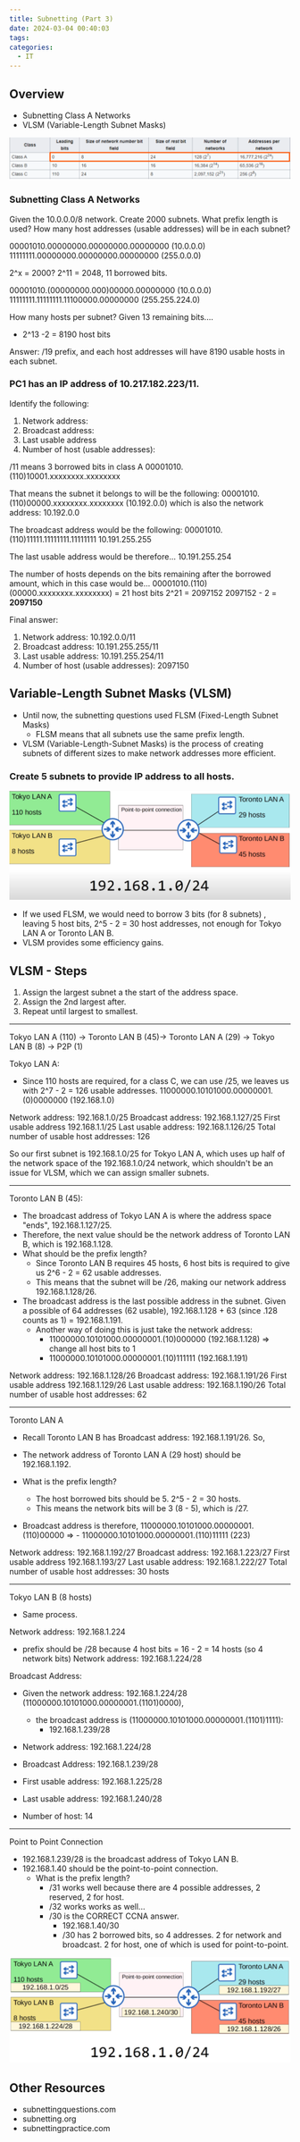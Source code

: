 ```yaml
---
title: Subnetting (Part 3)
date: 2024-03-04 00:40:03
tags: 
categories:
  - IT
---
```

## Overview
- Subnetting Class A Networks
- VLSM (Variable-Length Subnet Masks)

![](../../images/Pasted%20image%2020240304123240.png)
### Subnetting Class A Networks

Given the 10.0.0.0/8 network. Create 2000 subnets. 
What prefix length is used?
How many host addresses (usable addresses) will be in each subnet? 

00001010.00000000.00000000.00000000 (10.0.0.0)
11111111.00000000.00000000.00000000 (255.0.0.0)

2^x = 2000?
2^11 = 2048, 11 borrowed bits. 

00001010.(00000000.000)00000.00000000 (10.0.0.0)
11111111.11111111.11100000.00000000 (255.255.224.0)

How many hosts per subnet?
Given 13 remaining bits....
- 2^13 -2 = 8190 host bits

Answer: /19 prefix, and each host addresses will have 8190 usable hosts in each subnet.


### PC1 has an IP address of 10.217.182.223/11.

Identify the following:
1. Network address:
2. Broadcast address:
3. Last usable address
4. Number of host (usable addresses): 

/11 means 3 borrowed bits in class A
00001010.(110)10001.xxxxxxxx.xxxxxxxx

That means the subnet it belongs to will be the following:
00001010.(110)00000.xxxxxxxx.xxxxxxxx (10.192.0.0) 
which is also the network address: 10.192.0.0

The broadcast address would be the following:
00001010.(110)11111.11111111.11111111 
10.191.255.255

The last usable address would be therefore...
10.191.255.254


The number of hosts depends on the bits remaining after the borrowed amount, which in this case would be...
00001010.(110)(00000.xxxxxxxx.xxxxxxxx) = 21 host bits
2^21 = 2097152
2097152 - 2 = **2097150**

Final answer:
1. Network address: 10.192.0.0/11
2. Broadcast address: 10.191.255.255/11
3. Last usable address: 10.191.255.254/11
4. Number of host (usable addresses): 2097150

## Variable-Length Subnet Masks (VLSM)
- Until now, the subnetting questions used FLSM (Fixed-Length Subnet Masks)
	- FLSM means that all subnets use the same prefix length. 
- VLSM (Variable-Length-Subnet Masks) is the process of creating subnets of different sizes to make network addresses more efficient.

### Create 5 subnets to provide IP address to all hosts.

![](../../images/Pasted%20image%2020240304131453.png)

- If we used FLSM, we would need to borrow 3 bits (for 8 subnets) , leaving 5 host bits, 2^5 - 2 = 30 host addresses, not enough for Tokyo LAN A or Toronto LAN B. 
- VLSM provides some efficiency gains.

## VLSM - Steps
1. Assign the largest subnet a the start of the address space.
2. Assign the 2nd largest after. 
3. Repeat until largest to smallest.
---

Tokyo LAN A (110) -> Toronto LAN B (45)-> Toronto LAN A (29) -> Tokyo LAN B (8) -> P2P (1)

Tokyo LAN A:
- Since 110 hosts are required, for a class C, we can use /25, we leaves us with 2^7 - 2 = 126 usable addresses. 
11000000.10101000.00000001.(0)0000000 (192.168.1.0)


Network address: 192.168.1.0/25
Broadcast address: 192.168.1.127/25
First usable address 192.168.1.1/25
Last usable address: 192.168.1.126/25
Total number of usable host addresses: 126 

So our first subnet is 192.168.1.0/25 for Tokyo LAN A, which uses up half of the network space of the 192.168.1.0/24 network, which shouldn't be an issue for VLSM, which we can assign smaller subnets.

---
Toronto LAN B (45): 
- The broadcast address of Tokyo LAN A is where the address space "ends", 192.168.1.127/25. 
- Therefore, the next value should be the network address of Toronto LAN B, which is 192.168.1.128. 
- What should be the prefix length? 
	- Since Toronto LAN B requires 45 hosts, 6 host bits is required to give us 2^6 - 2 = 62 usable addresses. 
	- This means that the subnet will be /26, making our network address 192.168.1.128/26. 
- The broadcast address is the last possible address in the subnet. Given a possible of 64 addresses (62 usable), 192.168.1.128 + 63 (since .128 counts as 1) = 192.168.1.191. 
	- Another way of doing this is just take the network address:
		- 11000000.10101000.00000001.(10)000000 (192.168.1.128) => change all host bits to 1
		- 11000000.10101000.00000001.(10)111111 (192.168.1.191)


Network address: 192.168.1.128/26
Broadcast address: 192.168.1.191/26
First usable address 192.168.1.129/26
Last usable address: 192.168.1.190/26
Total number of usable host addresses: 62 

---
Toronto LAN A
- Recall Toronto LAN B has Broadcast address: 192.168.1.191/26. So,
- The network address of Toronto LAN A (29 host) should be 192.168.1.192.
- What is the prefix length? 
	- The host borrowed bits should be 5. 2^5 - 2 = 30 hosts.
	- This means the network bits will be 3 (8 - 5), which is /27. 

- Broadcast address is therefore, 11000000.10101000.00000001.(110)00000 => 
									- 11000000.10101000.00000001.(110)11111 (223)

Network address: 192.168.1.192/27
Broadcast address: 192.168.1.223/27
First usable address 192.168.1.193/27
Last usable address: 192.168.1.222/27
Total number of usable host addresses: 30 hosts

---
Tokyo LAN B (8 hosts)
- Same process. 

Network address: 192.168.1.224
- prefix should be /28 because 4 host bits = 16 - 2 = 14 hosts (so 4 network bits)
Network address: 192.168.1.224/28

Broadcast Address:
- Given the network address: 192.168.1.224/28 (11000000.10101000.00000001.(1101)0000),
	- the broadcast address is (11000000.10101000.00000001.(1101)1111):
		- 192.168.1.239/28


- Network address: 192.168.1.224/28
- Broadcast Address: 192.168.1.239/28
- First usable address: 192.168.1.225/28
- Last usable address: 192.168.1.240/28
- Number of host: 14

---
Point to  Point Connection

- 192.168.1.239/28 is the broadcast address of Tokyo LAN B. 
- 192.168.1.40 should be the point-to-point connection.
	- What is the prefix length? 
		- /31 works well because there are 4 possible addresses, 2 reserved, 2 for host.
		- /32 works works as well...
		- /30 is the CORRECT CCNA answer. 
			- 192.168.1.40/30
			- /30 has 2 borrowed bits, so 4 addresses. 2 for network and broadcast. 2 for host, one of which is used for point-to-point.

![](../../images/Pasted%20image%2020240304174224.png)

## Other Resources
- subnettingquestions.com
- subnetting.org
- subnettingpractice.com

